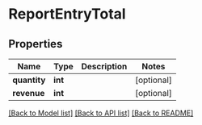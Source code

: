 # ReportEntryTotal

## Properties
Name | Type | Description | Notes
------------ | ------------- | ------------- | -------------
**quantity** | **int** |  | [optional] 
**revenue** | **int** |  | [optional] 

[[Back to Model list]](../README.md#documentation-for-models) [[Back to API list]](../README.md#documentation-for-api-endpoints) [[Back to README]](../README.md)



